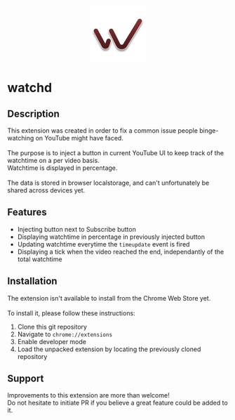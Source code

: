 <p align="center">
  <img src="https://github.com/vanitysys28/watchd/blob/main/icon128.png"/>
</p>

# watchd 

## Description

This extension was created in order to fix a common issue people binge-watching on YouTube might have faced.<br>
<br>
The purpose is to inject a button in current YouTube UI to keep track of the watchtime on a per video basis.<br>
Watchtime is displayed in percentage.<br>
<br>
The data is stored in browser localstorage, and can't unfortunately be shared across devices yet.<br>

## Features
- Injecting button next to Subscribe button
- Displaying watchtime in percentage in previously injected button
- Updating watchtime everytime the `timeupdate` event is fired
- Displaying a tick when the video reached the end, independantly of the total watchtime

## Installation

The extension isn't available to install from the Chrome Web Store yet.<br>
<br>
To install it, please follow these instructions:
1. Clone this git repository
2. Navigate to `chrome://extensions`
3. Enable developer mode
4. Load the unpacked extension by locating the previously cloned repository

## Support

Improvements to this extension are more than welcome!<br>
Do not hesitate to initiate PR if you believe a great feature could be added to it.



